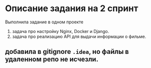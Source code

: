 # Описание задания на 2 спринт
 
Выполнила задание в одном проекте 

1. задача про настройку Nginx, Docker и Django.
2. задача про реализацию API для выдачи информации о фильме.

## добавила в gitignore `.idea`, но файлы в удаленном репо не исчезли.

